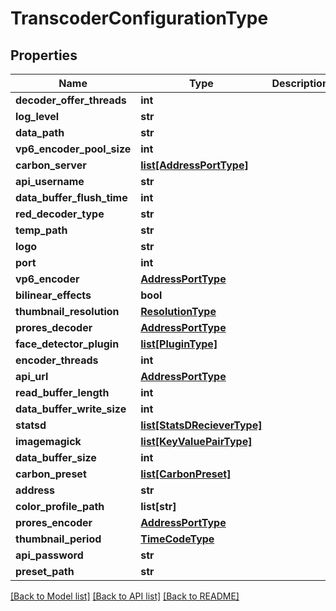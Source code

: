 # TranscoderConfigurationType

## Properties
Name | Type | Description | Notes
------------ | ------------- | ------------- | -------------
**decoder_offer_threads** | **int** |  | [optional] 
**log_level** | **str** |  | [optional] 
**data_path** | **str** |  | 
**vp6_encoder_pool_size** | **int** |  | [optional] 
**carbon_server** | [**list[AddressPortType]**](AddressPortType.md) |  | [optional] 
**api_username** | **str** |  | 
**data_buffer_flush_time** | **int** |  | [optional] 
**red_decoder_type** | **str** |  | [optional] 
**temp_path** | **str** |  | [optional] 
**logo** | **str** |  | [optional] 
**port** | **int** |  | 
**vp6_encoder** | [**AddressPortType**](AddressPortType.md) |  | [optional] 
**bilinear_effects** | **bool** |  | 
**thumbnail_resolution** | [**ResolutionType**](ResolutionType.md) |  | 
**prores_decoder** | [**AddressPortType**](AddressPortType.md) |  | [optional] 
**face_detector_plugin** | [**list[PluginType]**](PluginType.md) |  | [optional] 
**encoder_threads** | **int** |  | [optional] 
**api_url** | [**AddressPortType**](AddressPortType.md) |  | [optional] 
**read_buffer_length** | **int** |  | [optional] 
**data_buffer_write_size** | **int** |  | [optional] 
**statsd** | [**list[StatsDRecieverType]**](StatsDRecieverType.md) |  | [optional] 
**imagemagick** | [**list[KeyValuePairType]**](KeyValuePairType.md) |  | [optional] 
**data_buffer_size** | **int** |  | [optional] 
**carbon_preset** | [**list[CarbonPreset]**](CarbonPreset.md) |  | [optional] 
**address** | **str** |  | 
**color_profile_path** | **list[str]** |  | [optional] 
**prores_encoder** | [**AddressPortType**](AddressPortType.md) |  | [optional] 
**thumbnail_period** | [**TimeCodeType**](TimeCodeType.md) |  | [optional] 
**api_password** | **str** |  | 
**preset_path** | **str** |  | 

[[Back to Model list]](../README.md#documentation-for-models) [[Back to API list]](../README.md#documentation-for-api-endpoints) [[Back to README]](../README.md)



